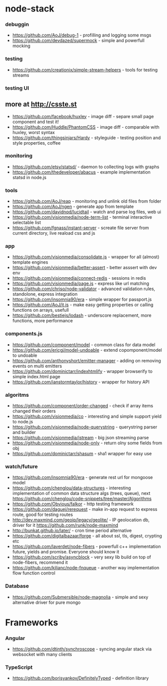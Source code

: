 node-stack
==========


### debuggin
- https://github.com/AoJ/debug-1 - profilling and logging some msgs
- https://github.com/devdazed/supermock - simple and powerfull mocking


### testing
- https://github.com/creationix/simple-stream-helpers - tools for testing streams


### testing UI
## more at http://csste.st
- https://github.com/facebook/huxley - image diff - separe small page component and test it!
- https://github.com/Huddle/PhantomCSS - image diff - comparable with huxley, worst syntax
- https://github.com/thingsinjars/Hardy - styleguide - testing position and style properties, coffee


### monitoring
- https://github.com/etsy/statsd/ - daemon to collecting logs with graphs
- https://github.com/thedeveloper/abacus - example implementation statsd in node.js



### tools
- https://github.com/AoJ/reap - monitoring and unlink old files from folder
- https://github.com/AoJ/ngen - generate app from template
- https://github.com/davidnqd/lucidtail - watch and parse log files, web ui
- https://github.com/visionmedia/node-term-list - terminal interactive selectable list
- https://github.com/fgnass/instant-server - screate file server from current directory, live reaload css and js


### app
- https://github.com/visionmedia/consolidate.js - wrapper for all (almost) template engines
- https://github.com/visionmedia/better-assert - better asssert with dev env
- https://github.com/visionmedia/connect-redis - sessions in redis
- https://github.com/visionmedia/page.js - express like url matching
- https://github.com/chriso/node-validator - advanced validation rules, standolone, express integration
- https://github.com/insomnia90/era - simple wrapper for passport.js
- https://github.com/AoJ/it.js - make easy getting properties or calling functions on arrays, usefull
- https://github.com/bestiejs/lodash - underscore replacement, more functions, more performance


### components.js
- https://github.com/component/model - common class for data model
- https://github.com/ericgj/model-undoable - extend copomponent/model to undoable
- https://github.com/anthonyshort/emitter-manager - adding on removing events on multi emitters
- https://github.com/dominictarr/indexhtmlify - wrapper browserify to simple index.html page
- https://github.com/ianstormtaylor/history - wrapper for history API



### algoritms
- https://github.com/component/order-changed - check if array items changed their orders
- https://github.com/visionmedia/co - interesting and simple support yield to node.js
- https://github.com/visionmedia/node-querystring - querystring parser and builder
- https://github.com/visionmedia/jstream - big json streaming parse
- https://github.com/visionmedia/node-only - return olny some fields from obj
- https://github.com/dominictarr/shasum - sha1 wrapper for easy use



### watch/future
- https://github.com/insomnia90/era - generate rest url for mongoose model
- https://github.com/chenglou/data-structures - interesting implementation of common data structure algs (trees, queue), next https://github.com/chenglou/code-snippets/tree/master/Algorithms
- https://github.com/Obvious/falkor - http testing framework
- https://github.com/daguej/rerequest - make in-app request to express route, good for testing routes
- http://dev.maxmind.com/geoip/legacy/geolite/ - IP geolocation db, driver for it https://github.com/runk/node-maxmind
- http://bunkat.github.io/later/ - cron time period alternative
- https://github.com/digitalbazaar/forge - all about ssl, tls, digest, crypting etc
- https://github.com/laverdet/node-fibers - powerfull c++ implementation future, yields and promise. Everyone should know it
- https://github.com/scriby/asyncblock - very sexy lib build on top of node-fibers, recommend it
- https://github.com/kilianc/node-fnqueue - another way implementation flow function control



### Database
- https://github.com/Submersible/node-magnolia - simple and sexy alternative driver for pure mongo


Frameworks
==========

### Angular
- https://github.com/dtinth/synchroscope - syncing angular stack via websocket with many clients
 

### TypeScript
- https://github.com/borisyankov/DefinitelyTyped - definition library
